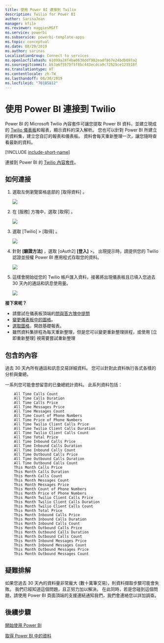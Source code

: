 ```yaml
---
title: 使用 Power BI 連接到 Twilio
description: Twilio for Power BI
author: SarinaJoan
manager: kfile
ms.reviewer: maggiesMSFT
ms.service: powerbi
ms.subservice: powerbi-template-apps
ms.topic: conceptual
ms.date: 08/29/2019
ms.author: sarinas
LocalizationGroup: Connect to services
ms.openlocfilehash: 61099a24f4ba0630ddf982eadf867e24bdb097a2
ms.sourcegitcommit: b53a6f5575f5f8bc443ecdca9c72525ce123518f
ms.translationtype: HT
ms.contentlocale: zh-TW
ms.lasthandoff: 08/30/2019
ms.locfileid: "70185812"
---
```

# <a name="connect-to-twilio-with-power-bi"></a>使用 Power BI 連接到 Twilio
Power BI 的 Microsoft Twilio 內容套件可讓您提取 Power BI 資料，並建立現成的 [Twilio 儀表板](https://powerbi.microsoft.com/integrations/twilio)和報表，顯示資料的深入解析。 您也可以針對 Power BI 所建立的資料集，建立您自訂的報表和儀表板。 資料會每天重新整理一次，讓您隨時查看最新的資料。

[!INCLUDE [include-short-name](./includes/service-deprecate-content-packs.md)]

連接到 Power BI 的 [Twilio 內容套件](https://app.powerbi.com/getdata/services/twilio)。

## <a name="how-to-connect"></a>如何連接
1. 選取左側瀏覽窗格底部的 [取得資料]  。
   
   ![](media/service-connect-to-twilio/pbi_getdata.png) 
2. 在 [服務]  方塊中，選取 [取得]  。
   
   ![](media/service-connect-to-twilio/pbi_getservices.png) 
3. 選取 [Twilio]  \> [取得]  。
   
   ![](media/service-connect-to-twilio/twilio.png)
4. 針對 **[驗證方法]** ，選取 [oAuth2]  **[登入]** \>。 出現提示時，請提供您的 Twilio 認證並授權 Power BI 應用程式存取您的資料。
   
   ![](media/service-connect-to-twilio/pbi_twilio_login.png)
5. 這樣會開始從您的 Twilio 帳戶匯入資料，接著將出現儀表板且已填入您過去 30 天內的通話和訊息使用量。 
   
   ![](media/service-connect-to-twilio/pbi_twilio_db.png)

**接下來呢？**

* 請嘗試在儀表板頂端的[問與答方塊中提問](consumer/end-user-q-and-a.md)
* [變更儀表板中的圖格](service-dashboard-edit-tile.md)。
* [選取圖格](consumer/end-user-tiles.md)，開啟基礎報表。
* 雖然資料集排程為每天重新整理，但是您可以變更重新整理排程，或使用 [立即重新整理]  視需要嘗試重新整理

## <a name="whats-included"></a>包含的內容
過去 30 天內所有通話和訊息交易詳細資料。 您可以針對此資料執行各式各樣的分析與彙總。

一系列您可能會想留意的已彙總統計資料。 此系列資料包括：

        All Time Calls Count  
        All Time Calls Duration  
        All Time Calls Price  
        All Time Messages Price  
        All Time Messages Count  
        All Time Count of Phone Numbers  
        All Time Price of Phone Numbers  
        All Time Twilio Client Calls Price  
        All Time Twilio Client Calls Duration  
        All Time Twilio Client Calls Count  
        All Time Total Price  
        All Time Inbound Calls Price  
        All Time Inbound Calls Duration  
        All Time Inbound Calls Count  
        All Time Outbound Calls Price  
        All Time Outbound Calls Duration  
        All Time Outbound Calls Count  
        This Month Calls Price  
        This Month Calls Duration  
        This Month Calls Count  
        This Month Messages Count  
        This Month Messages Price  
        This Month Count of Phone Numbers  
        This Month Price of Phone Numbers  
        This Month Twilio Client Calls Price  
        This Month Twilio Client Calls Duration  
        This Month Twilio Client Calls Count  
        This Month Total Price  
        This Month Inbound Calls Price  
        This Month Inbound Calls Duration  
        This Month Inbound Calls Count  
        This Month Outbound Calls Price  
        This Month Outbound Calls Duration  
        This Month Outbound Calls Count  
        This Month Inbound Messages Price  
        This Month Inbound Messages Count  
        This Month Outbound Messages Price  
        This Month Outbound Messages Count

## <a name="troubleshooting"></a>疑難排解
如果您過去 30 天內的資料量非常龐大 (數十萬筆交易)，則資料擷取步驟可能會失敗。 我們已經知道這個問題，且正努力加以解決。 在此同時，若是您碰到這個問題，請使用 Power BI 頁面頂端的支援連結通知我們，我們會連絡您以詳加調查。

## <a name="next-steps"></a>後續步驟
[開始使用 Power BI](service-get-started.md)

[取得 Power BI 中的資料](service-get-data.md)

